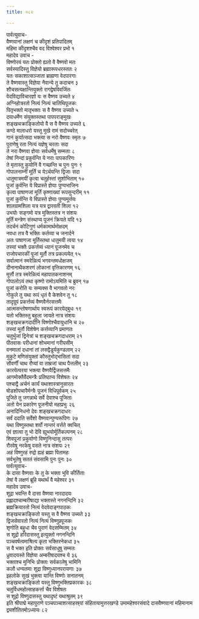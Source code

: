 ```yaml
---
title: ०८२

---
```

पार्वत्युवाच-  
वैष्णवानां लक्षणं च कीदृशं प्रतिपादितम्  
महिमा कीदृशश्चैव वद विश्वेश्वर प्रभो १  
महादेव उवाच -  
विष्णोरयं यतः प्रोक्तो ह्यतो वै वैष्णवो मतः  
सर्वस्यादिस्तु विज्ञेयो ब्रह्मारूपधरस्ततः २  
यतः सकाशात्सञ्जाता ब्राह्मणा वेदपारगाः  
ते वैष्णवास्तु विज्ञेया नैवान्ये तु कदाचन ३  
शौचसत्यक्षान्तियुक्तो रागद्वेषविवर्जितः  
वेदविद्याविचारज्ञो यः स वैष्णव उच्यते ४  
अग्निहोत्ररतो नित्यं नित्यं चातिथिपूजकः  
पितृभक्तो मातृभक्तः स वै वैष्णव उच्यते ५  
दयाधर्मेण संयुक्तस्तथा पापपराङ्मुखः  
शङ्खचक्राङ्कितोयो वै स वै वैष्णव उच्यते ६  
कण्ठे मालाधरो यस्तु मुखे रामं सदोच्चरेत्  
गानं कुर्यात्सदा भक्त्या स नरो वैष्णवः स्मृतः ७  
पुराणेषु रता नित्यं यज्ञेषु चरताः सदा  
ते नरा वैष्णवा ज्ञेयाः सर्वधर्मेषु सम्मताः ८  
तेषां निन्दां प्रकुर्वन्ति ये नराः पापकारिणः  
ते मृतास्तु कुयोनिं वै गच्छन्ति च पुनः पुनः ९  
गोपालनाम्नीं मूर्तिं च येऽर्चयन्ति द्विजाः सदा  
धातुमात्रमयीं कृत्वा चतुर्हस्तां सुशोभिताम् १०  
पूजां कुर्वन्ति ये विप्रास्ते ज्ञेयाः पुण्यभाजिनः  
कृत्वा पाषाणजां मूर्तिं कृष्णाख्यां रूपसुन्दरीम् ११  
पूजां कुर्वन्ति ये विप्रास्ते ज्ञेयाः पुण्यमूर्त्तयः  
शालग्रामशिला यत्र यत्र द्वारवती शिला १२  
उभयोः सङ्गमो यत्र मुक्तिस्तत्र न संशयः  
मूर्तिं मन्त्रेण संस्थाप्य पूजनं क्रियते यदि १३  
तदर्चनं कोटिगुणं धर्मकामार्थमोक्षदम्  
नवधा तत्र वै भक्तिः कर्तव्या च जनार्दने  
अतः पाषाणजा मूर्तिस्तथा धातुमयी त्वया १४  
तस्यां भक्तैः प्रकर्त्तव्यं ध्यानं पूजनमेव च  
राजोपचारकीं पूजां मूर्तौ तत्र प्रकल्पयेत् १५  
सर्वात्मानं स्मरेन्नित्यं भगवन्तमधोक्षजम्  
दीनानाथैकशरणं लोकानां वृत्तिकारणम् १६  
मूर्त्तौ तत्र स्मरेन्नित्यं महापातकनाशनम्  
गोपालोऽयं तथा कृष्णो रामोऽयमिति च ब्रुवन् १७  
पूजां करोति यः सम्यक्स वै भागवतो नरः  
गोकुले तु यथा रूपं धृतं वै केशवेन तु १८  
तादृग्रूपं प्रकर्त्तव्यं वैष्णवैर्नरसत्तमैः  
आत्मसन्तोषणार्थाय स्वरूपं कारयेद्बुधः १९  
यतो भक्तिस्तु बहुला जायते नात्र संशयः  
शङ्खचक्रगदादीनि विष्णोश्चैवायुधानि च २०  
तस्यां मूर्तौ विशेषेण कर्त्तव्यानि प्रमाणतः  
चतुर्भुजां द्विनेत्रां च शङ्खचक्रगदाधराम् २१  
पीतवासः परीधानां शोभमानां गरीयसीम्  
वनमालां दधानां तां लसद्वैडूर्यकुण्डलाम् २२  
मुकुटे मणिसंयुक्तां कौस्तुभोद्भासितां सदा  
सौवर्णीं चाथ रौप्यां वा ताम्रजां चाथ पैत्तलीम् २३  
कारयेत्परया भक्त्या वैष्णवैर्द्विजसत्तमैः  
आगमोक्तैर्वेदमन्त्रैः प्रतिष्ठाप्य विशेषतः २४  
पश्चाद्वै अर्चनं कार्यं यथाशास्त्रानुसारतः  
षोडशोपचारैर्मन्त्रैः पूजनं विधिपूर्वकम् २५  
पूजिते तु जगन्नाथे सर्वे देवाश्च पूजिताः  
अतो येन प्रकारेण पूजनीयो महाप्रभुः २६  
अनादिनिधनो देवः शङ्खचक्रगदाधरः  
सर्वं ददाति सर्वेशो वैष्णवान्पुण्यरूपिणः २७  
यथा विष्णुस्तथा शर्वो नान्तरं वर्त्तते क्वचित्  
एवं ज्ञात्वा तु भो देवि ह्युभयोर्मूर्तिकल्पनम् २८  
शिवपूजां प्रकुर्वाणो विष्णुनिन्दासु तत्परः  
रौरवेषु नरकेषु वसते नात्र संशयः २९  
अहं विष्णुरहं रुद्रो ह्यहं ब्रह्मा पितामहः  
सर्वभूतेषु सततं संवसामि पुनः पुनः ३०  
पार्वत्युवाच-  
के दासा वैष्णवाः के तु के भक्ता भुवि कीर्तिताः  
तेषां वै लक्षणं ब्रूहि यथार्थं वै महेश्वर ३१  
महादेव उवाच-  
शूद्रा भवन्ति वै दासा वैष्णवा नारदादयः  
प्रह्लादश्चाम्बरीषाद्या भक्तास्ते नगनन्दिनि ३२  
ब्रह्मक्रियारतो नित्यं वेदवेदाङ्गपाठकः  
शङ्खचक्राङ्कितो यस्तु स वै वैष्णव उच्यते ३३  
द्विजसेवारतो नित्यं नित्यं विष्णुप्रपूजकः  
शृणोति बहुधा चैव पुराणं वेदसम्मितम् ३४  
स शूद्रो हरिदासस्तु इत्युक्तो नगनन्दिनि  
पञ्चवर्षत्वमाश्रित्य कृता भक्तिरनेकधा ३५  
स वै भक्त इति प्रोक्तः सर्वसाधुषु सम्मतः  
ध्रुवादयस्ते विज्ञेया अम्बरीषादयश्च ये ३६  
भक्ताश्च मुनिभिः प्रोक्ताः सर्वकालेषु भामिनि  
कलौ धन्यतमाः शूद्रा विष्णुध्यानपरायणाः ३७  
इहलोके सुखं भुक्त्वा यान्ति विष्णोः सनातनम्  
शङ्खचक्राङ्कितो यस्तु विष्णुभक्तिप्रकारकः ३८  
चतुर्विधमहोत्साहकर्त्ता चैव विशेषतः  
स शूद्रो विष्णुदासस्तु यथादृष्टं यथाश्रुतम् ३९  
इति श्रीपाद्मे महापुराणे पञ्चपञ्चाशत्साहस्र्यां संहितायामुत्तरखण्डे उमामहेश्वरसंवादे दासवैष्णवानां महिमानाम द्व्यशीतितमोऽध्यायः ८२